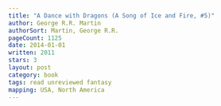 ```yaml
---
title: "A Dance with Dragons (A Song of Ice and Fire, #5)"
author: George R.R. Martin
authorSort: Martin, George R.R.
pageCount: 1125
date: 2014-01-01
written: 2011
stars: 3
layout: post
category: book
tags: read unreviewed fantasy
mapping: USA, North America
---
```

